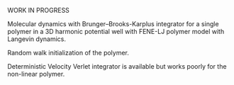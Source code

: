 WORK IN PROGRESS

Molecular dynamics with Brunger–Brooks-Karplus integrator for a single polymer in a 3D harmonic potential well with FENE-LJ polymer model with Langevin dynamics. 

Random walk initialization of the polymer.

Deterministic Velocity Verlet integrator is available but works poorly for the non-linear polymer.